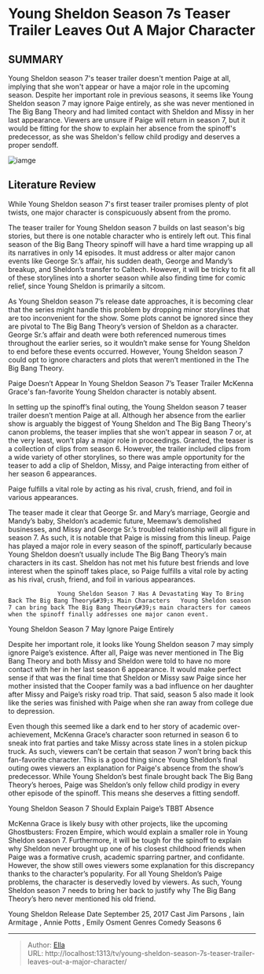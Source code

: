 # Young Sheldon Season 7s Teaser Trailer Leaves Out A Major Character


## SUMMARY 



  Young Sheldon season 7&#39;s teaser trailer doesn&#39;t mention Paige at all, implying that she won&#39;t appear or have a major role in the upcoming season.   Despite her important role in previous seasons, it seems like Young Sheldon season 7 may ignore Paige entirely, as she was never mentioned in The Big Bang Theory and had limited contact with Sheldon and Missy in her last appearance.   Viewers are unsure if Paige will return in season 7, but it would be fitting for the show to explain her absence from the spinoff&#39;s predecessor, as she was Sheldon&#39;s fellow child prodigy and deserves a proper sendoff.  

![iamge](https://static1.srcdn.com/wordpress/wp-content/uploads/2024/01/iain-armitage-s-sheldon-sits-beside-zoe-perry-s-bemused-mary-on-a-plane-in-young-sheldon-season-6-finale.jpg)

## Literature Review
While Young Sheldon season 7&#39;s first teaser trailer promises plenty of plot twists, one major character is conspicuously absent from the promo.




The teaser trailer for Young Sheldon season 7 builds on last season&#39;s big stories, but there is one notable character who is entirely left out. This final season of the Big Bang Theory spinoff will have a hard time wrapping up all its narratives in only 14 episodes. It must address or alter major canon events like George Sr.’s affair, his sudden death, George and Mandy’s breakup, and Sheldon’s transfer to Caltech. However, it will be tricky to fit all of these storylines into a shorter season while also finding time for comic relief, since Young Sheldon is primarily a sitcom.




As Young Sheldon season 7’s release date approaches, it is becoming clear that the series might handle this problem by dropping minor storylines that are too inconvenient for the show. Some plots cannot be ignored since they are pivotal to The Big Bang Theory’s version of Sheldon as a character. George Sr.’s affair and death were both referenced numerous times throughout the earlier series, so it wouldn’t make sense for Young Sheldon to end before these events occurred. However, Young Sheldon season 7 could opt to ignore characters and plots that weren’t mentioned in the The Big Bang Theory.


 Paige Doesn’t Appear In Young Sheldon Season 7’s Teaser Trailer 
McKenna Grace&#39;s fan-favorite Young Sheldon character is notably absent.
         

In setting up the spinoff’s final outing, the Young Sheldon season 7 teaser trailer doesn’t mention Paige at all. Although her absence from the earlier show is arguably the biggest of Young Sheldon and The Big Bang Theory&#39;s canon problems, the teaser implies that she won’t appear in season 7 or, at the very least, won’t play a major role in proceedings. Granted, the teaser is a collection of clips from season 6. However, the trailer included clips from a wide variety of other storylines, so there was ample opportunity for the teaser to add a clip of Sheldon, Missy, and Paige interacting from either of her season 6 appearances.





 



Paige fulfills a vital role by acting as his rival, crush, friend, and foil in various appearances.




The teaser made it clear that George Sr. and Mary’s marriage, Georgie and Mandy’s baby, Sheldon’s academic future, Meemaw’s demolished businesses, and Missy and George Sr.’s troubled relationship will all figure in season 7. As such, it is notable that Paige is missing from this lineup. Paige has played a major role in every season of the spinoff, particularly because Young Sheldon doesn’t usually include The Big Bang Theory’s main characters in its cast. Sheldon has not met his future best friends and love interest when the spinoff takes place, so Paige fulfills a vital role by acting as his rival, crush, friend, and foil in various appearances.




                  Young Sheldon Season 7 Has A Devastating Way To Bring Back The Big Bang Theory&#39;s Main Characters   Young Sheldon season 7 can bring back The Big Bang Theory&#39;s main characters for cameos when the spinoff finally addresses one major canon event.    



 Young Sheldon Season 7 May Ignore Paige Entirely 
          

Despite her important role, it looks like Young Sheldon season 7 may simply ignore Paige’s existence. After all, Paige was never mentioned in The Big Bang Theory and both Missy and Sheldon were told to have no more contact with her in her last season 6 appearance. It would make perfect sense if that was the final time that Sheldon or Missy saw Paige since her mother insisted that the Cooper family was a bad influence on her daughter after Missy and Paige’s risky road trip. That said, season 5 also made it look like the series was finished with Paige when she ran away from college due to depression.




Even though this seemed like a dark end to her story of academic over-achievement, McKenna Grace’s character soon returned in season 6 to sneak into frat parties and take Missy across state lines in a stolen pickup truck. As such, viewers can’t be certain that season 7 won’t bring back this fan-favorite character. This is a good thing since Young Sheldon’s final outing owes viewers an explanation for Paige&#39;s absence from the show’s predecessor. While Young Sheldon’s best finale brought back The Big Bang Theory’s heroes, Paige was Sheldon’s only fellow child prodigy in every other episode of the spinoff. This means she deserves a fitting sendoff.



 Young Sheldon Season 7 Should Explain Paige’s TBBT Absence 
          

McKenna Grace is likely busy with other projects, like the upcoming Ghostbusters: Frozen Empire, which would explain a smaller role in Young Sheldon season 7. Furthermore, it will be tough for the spinoff to explain why Sheldon never brought up one of his closest childhood friends when Paige was a formative crush, academic sparring partner, and confidante. However, the show still owes viewers some explanation for this discrepancy thanks to the character’s popularity. For all Young Sheldon’s Paige problems, the character is deservedly loved by viewers. As such, Young Sheldon season 7 needs to bring her back to justify why The Big Bang Theory’s hero never mentioned his old friend.




  Young Sheldon   Release Date   September 25, 2017    Cast   Jim Parsons , Iain Armitage , Annie Potts , Emily Osment    Genres   Comedy    Seasons   6       


---

> Author: [Ella](https://instagram.hk.cn/)  
> URL: http://localhost:1313/tv/young-sheldon-season-7s-teaser-trailer-leaves-out-a-major-character/  

